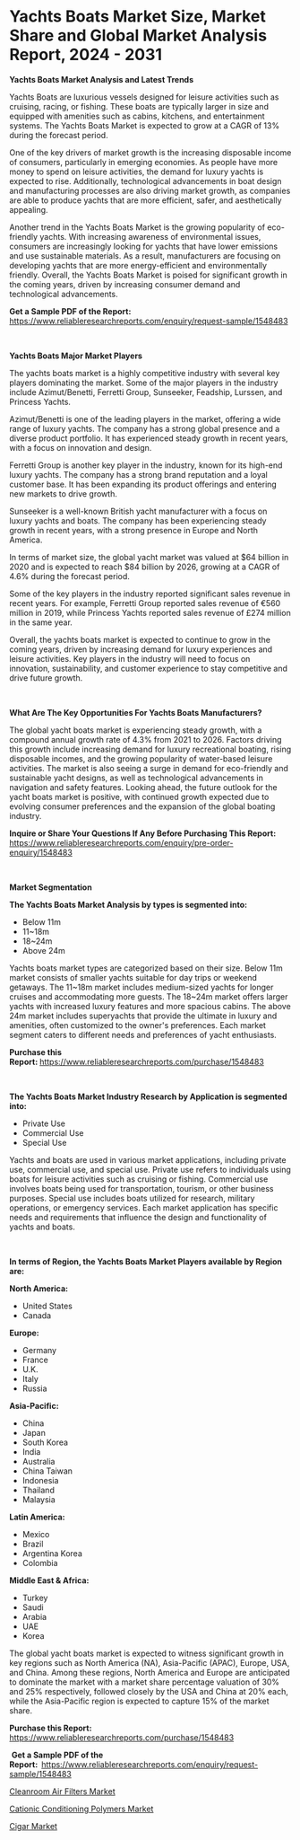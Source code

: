 <p><h1>Yachts Boats Market Size, Market Share and Global Market Analysis Report, 2024 - 2031</h1></p><p><strong>Yachts Boats Market Analysis and Latest Trends</strong></p>
<p><p>Yachts Boats are luxurious vessels designed for leisure activities such as cruising, racing, or fishing. These boats are typically larger in size and equipped with amenities such as cabins, kitchens, and entertainment systems. The Yachts Boats Market is expected to grow at a CAGR of 13% during the forecast period. </p><p>One of the key drivers of market growth is the increasing disposable income of consumers, particularly in emerging economies. As people have more money to spend on leisure activities, the demand for luxury yachts is expected to rise. Additionally, technological advancements in boat design and manufacturing processes are also driving market growth, as companies are able to produce yachts that are more efficient, safer, and aesthetically appealing. </p><p>Another trend in the Yachts Boats Market is the growing popularity of eco-friendly yachts. With increasing awareness of environmental issues, consumers are increasingly looking for yachts that have lower emissions and use sustainable materials. As a result, manufacturers are focusing on developing yachts that are more energy-efficient and environmentally friendly. Overall, the Yachts Boats Market is poised for significant growth in the coming years, driven by increasing consumer demand and technological advancements.</p></p>
<p><strong>Get a Sample PDF of the Report:&nbsp;</strong> <a href="https://www.reliableresearchreports.com/enquiry/request-sample/1548483">https://www.reliableresearchreports.com/enquiry/request-sample/1548483</a></p>
<p>&nbsp;</p>
<p><strong>Yachts Boats Major Market Players</strong></p>
<p><p>The yachts boats market is a highly competitive industry with several key players dominating the market. Some of the major players in the industry include Azimut/Benetti, Ferretti Group, Sunseeker, Feadship, Lurssen, and Princess Yachts.</p><p>Azimut/Benetti is one of the leading players in the market, offering a wide range of luxury yachts. The company has a strong global presence and a diverse product portfolio. It has experienced steady growth in recent years, with a focus on innovation and design.</p><p>Ferretti Group is another key player in the industry, known for its high-end luxury yachts. The company has a strong brand reputation and a loyal customer base. It has been expanding its product offerings and entering new markets to drive growth.</p><p>Sunseeker is a well-known British yacht manufacturer with a focus on luxury yachts and boats. The company has been experiencing steady growth in recent years, with a strong presence in Europe and North America.</p><p>In terms of market size, the global yacht market was valued at $64 billion in 2020 and is expected to reach $84 billion by 2026, growing at a CAGR of 4.6% during the forecast period.</p><p>Some of the key players in the industry reported significant sales revenue in recent years. For example, Ferretti Group reported sales revenue of €560 million in 2019, while Princess Yachts reported sales revenue of £274 million in the same year.</p><p>Overall, the yachts boats market is expected to continue to grow in the coming years, driven by increasing demand for luxury experiences and leisure activities. Key players in the industry will need to focus on innovation, sustainability, and customer experience to stay competitive and drive future growth.</p></p>
<p>&nbsp;</p>
<p><strong>What Are The Key Opportunities For Yachts Boats Manufacturers?</strong></p>
<p><p>The global yacht boats market is experiencing steady growth, with a compound annual growth rate of 4.3% from 2021 to 2026. Factors driving this growth include increasing demand for luxury recreational boating, rising disposable incomes, and the growing popularity of water-based leisure activities. The market is also seeing a surge in demand for eco-friendly and sustainable yacht designs, as well as technological advancements in navigation and safety features. Looking ahead, the future outlook for the yacht boats market is positive, with continued growth expected due to evolving consumer preferences and the expansion of the global boating industry.</p></p>
<p><strong>Inquire or Share Your Questions If Any Before Purchasing This Report:</strong> <a href="https://www.reliableresearchreports.com/enquiry/pre-order-enquiry/1548483">https://www.reliableresearchreports.com/enquiry/pre-order-enquiry/1548483</a></p>
<p>&nbsp;</p>
<p><strong>Market Segmentation</strong></p>
<p><strong>The Yachts Boats Market Analysis by types is segmented into:</strong></p>
<p><ul><li>Below 11m</li><li>11~18m</li><li>18~24m</li><li>Above 24m</li></ul></p>
<p><p>Yachts boats market types are categorized based on their size. Below 11m market consists of smaller yachts suitable for day trips or weekend getaways. The 11~18m market includes medium-sized yachts for longer cruises and accommodating more guests. The 18~24m market offers larger yachts with increased luxury features and more spacious cabins. The above 24m market includes superyachts that provide the ultimate in luxury and amenities, often customized to the owner's preferences. Each market segment caters to different needs and preferences of yacht enthusiasts.</p></p>
<p><strong>Purchase this Report:&nbsp;</strong><a href="https://www.reliableresearchreports.com/purchase/1548483">https://www.reliableresearchreports.com/purchase/1548483</a></p>
<p>&nbsp;</p>
<p><strong>The Yachts Boats Market Industry Research by Application is segmented into:</strong></p>
<p><ul><li>Private Use</li><li>Commercial Use</li><li>Special Use</li></ul></p>
<p><p>Yachts and boats are used in various market applications, including private use, commercial use, and special use. Private use refers to individuals using boats for leisure activities such as cruising or fishing. Commercial use involves boats being used for transportation, tourism, or other business purposes. Special use includes boats utilized for research, military operations, or emergency services. Each market application has specific needs and requirements that influence the design and functionality of yachts and boats.</p></p>
<p>&nbsp;</p>
<p><strong>In terms of Region, the Yachts Boats Market Players available by Region are:</strong></p>
<p>
    <p> <strong> North America: </strong>
        <ul>
            <li>United States</li>
            <li>Canada</li>
        </ul>
        </p> 
    <p> <strong> Europe: </strong>
        <ul>
            <li>Germany</li>
            <li>France</li>
            <li>U.K.</li>
            <li>Italy</li>
            <li>Russia</li>
        </ul>
        </p> 
    <p> <strong> Asia-Pacific: </strong>
        <ul>
            <li>China</li>
            <li>Japan</li>
            <li>South Korea</li>
            <li>India</li>
            <li>Australia</li>
            <li>China Taiwan</li>
            <li>Indonesia</li>
            <li>Thailand</li>
            <li>Malaysia</li>
        </ul>
        </p> 
    <p> <strong> Latin America: </strong>
        <ul>
            <li>Mexico</li>
            <li>Brazil</li>
            <li>Argentina Korea</li>
            <li>Colombia</li>
        </ul>
        </p> 
    <p> <strong> Middle East & Africa: </strong>
        <ul>
            <li>Turkey</li>
            <li>Saudi</li>
            <li>Arabia</li>
            <li>UAE</li>
            <li>Korea</li>
        </ul>
    </p>
    </p>
<p><p>The global yacht boats market is expected to witness significant growth in key regions such as North America (NA), Asia-Pacific (APAC), Europe, USA, and China. Among these regions, North America and Europe are anticipated to dominate the market with a market share percentage valuation of 30% and 25% respectively, followed closely by the USA and China at 20% each, while the Asia-Pacific region is expected to capture 15% of the market share.</p></p>
<p><strong>Purchase this Report: </strong><a href="https://www.reliableresearchreports.com/purchase/1548483">https://www.reliableresearchreports.com/purchase/1548483</a></p>
<p>&nbsp;<strong>Get a Sample PDF of the Report:&nbsp;&nbsp;</strong><a href="https://www.reliableresearchreports.com/enquiry/request-sample/1548483">https://www.reliableresearchreports.com/enquiry/request-sample/1548483</a></p>
<p><strong></strong></p>
<p><p><a href="https://view.publitas.com/reportprime-1/cleanroom-air-filters-market-challenges-opportunities-and-growth-drivers-and-major-market-players-forecasted-for-period-from-2023-2030/">Cleanroom Air Filters Market</a></p><p><a href="https://view.publitas.com/reportprime-1/cationic-conditioning-polymers-market-centers-on-aspects-such-as-market-growth-market-share-market-opportunity-and-projected-forecasts-spanning-from-2023-to-2030/">Cationic Conditioning Polymers Market</a></p><p><a href="https://view.publitas.com/reportprime-1/global-cigar-market-size-and-market-trends-insights-and-projections-from-2023-to-2030/">Cigar Market</a></p></p>